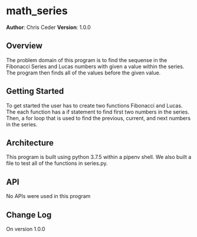 # math_series

**Author**: Chris Ceder
**Version**: 1.0.0 

## Overview
The problem domain of this program is to find the sequense in the Fibonacci Series and Lucas numbers with given a value within the series. The program then finds all of the values before the given value.

## Getting Started
To get started the user has to create two functions Fibonacci and Lucas. The each function has a if statement to find first two numbers in the series. Then, a for loop that is used to find the previous, current, and next numbers in the series. 

## Architecture
This program is built using python 3.7.5 within a pipenv shell. We also built a file to test all of the functions in series.py. 

## API
No APIs were used in this program

## Change Log
On version 1.0.0